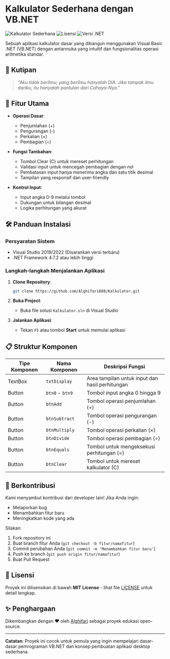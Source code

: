 # Kalkulator Sederhana dengan VB.NET

![Kalkulator Sederhana](https://img.shields.io/badge/Status-Aktif-brightgreen) ![Lisensi](https://img.shields.io/badge/Lisensi-MIT-blue) ![Versi .NET](https://img.shields.io/badge/.NET%20Framework-4.7.2%2B-blueviolet)

Sebuah aplikasi kalkulator dasar yang dibangun menggunakan Visual Basic .NET (VB.NET) dengan antarmuka yang intuitif dan fungsionalitas operasi aritmetika standar.

## 📜 Kutipan

> *"Aku tidak berilmu; yang berilmu hanyalah DIA. Jika tampak ilmu dariku, itu hanyalah pantulan dari Cahaya-Nya."*

## 🚀 Fitur Utama

- **Operasi Dasar**:
  - Penjumlahan (+)
  - Pengurangan (-)
  - Perkalian (×)
  - Pembagian (÷)
  
- **Fungsi Tambahan**:
  - Tombol Clear (C) untuk mereset perhitungan
  - Validasi input untuk mencegah pembagian dengan nol
  - Pembatasan input hanya menerima angka dan satu titik desimal
  - Tampilan yang responsif dan user-friendly

- **Kontrol Input**:
  - Input angka 0-9 melalui tombol
  - Dukungan untuk bilangan desimal
  - Logika perhitungan yang akurat

## 🛠️ Panduan Instalasi

### Persyaratan Sistem
- Visual Studio 2019/2022 (Disarankan versi terbaru)
- .NET Framework 4.7.2 atau lebih tinggi

### Langkah-langkah Menjalankan Aplikasi
1. **Clone Repository**:
   ```bash
   git clone https://github.com/Alghifari888/Kalkulator.git
   ```

2. **Buka Project**:
   - Buka file solusi `Kalkulator.sln` di Visual Studio

3. **Jalankan Aplikasi**:
   - Tekan `F5` atau tombol **Start** untuk memulai aplikasi

## 📋 Struktur Komponen

| Tipe Komponen | Nama Komponen | Deskripsi Fungsi |
|--------------|--------------|-----------------|
| TextBox      | `txtDisplay` | Area tampilan untuk input dan hasil perhitungan |
| Button       | `btn0` - `btn9` | Tombol input angka 0 hingga 9 |
| Button       | `btnAdd`     | Tombol operasi penjumlahan (+) |
| Button       | `btnSubtract` | Tombol operasi pengurangan (-) |
| Button       | `btnMultiply` | Tombol operasi perkalian (×) |
| Button       | `btnDivide`   | Tombol operasi pembagian (÷) |
| Button       | `btnEquals`   | Tombol untuk mengeksekusi perhitungan (=) |
| Button       | `btnClear`    | Tombol untuk mereset kalkulator (C) |

## 🤝 Berkontribusi

Kami menyambut kontribusi dari developer lain! Jika Anda ingin:
- Melaporkan bug
- Menambahkan fitur baru
- Meningkatkan kode yang ada

Silakan:
1. Fork repository ini
2. Buat branch fitur Anda (`git checkout -b fitur/namafitur`)
3. Commit perubahan Anda (`git commit -m 'Menambahkan fitur baru'`)
4. Push ke branch (`git push origin fitur/namafitur`)
5. Buat Pull Request

## 📄 Lisensi

Proyek ini dilisensikan di bawah **MIT License** - lihat file [LICENSE](LICENSE) untuk detail lengkap.

## ✨ Penghargaan

Dikembangkan dengan ❤ oleh [Alghifari](https://github.com/Alghifari888) sebagai proyek edukasi open-source.

---

**Catatan**: Proyek ini cocok untuk pemula yang ingin mempelajari dasar-dasar pemrograman VB.NET dan konsep pembuatan aplikasi desktop sederhana.
